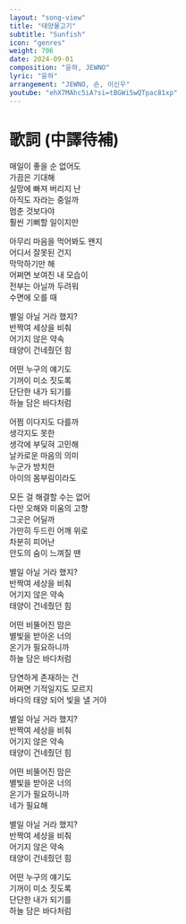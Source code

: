 ```yaml
---
layout: "song-view"
title: "태양물고기"
subtitle: "Sunfish"
icon: "genres"
weight: 706
date: 2024-09-01
composition: "윤하, JEWNO"
lyric: "윤하"
arrangement: "JEWNO, 숀, 이신우"
youtube: "ehX7MAhc5iA?si=tBGWi5wQTpac81xp"
---
```


# 歌詞 (中譯待補)

매일이 좋을 순 없어도  
가끔은 기대해  
실망에 빠져 버리지 난  
아직도 자라는 중일까  
멈춘 것보다야  
훨씬 기뻐할 일이지만  

아무리 마음을 먹어봐도 왠지  
어디서 잘못된 건지  
막막하기만 해  
어쩌면 보여진 내 모습이  
전부는 아닐까 두려워  
수면에 오를 때  

별일 아닐 거라 했지?  
반짝여 세상을 비춰  
어기지 않은 약속  
태양이 건네줬던 힘  

어떤 누구의 얘기도  
기꺼이 미소 짓도록  
단단한 내가 되기를  
하늘 담은 바다처럼  

어쩜 이다지도 다를까  
생각지도 못한  
생각에 부딪혀 고민해  
날카로운 마음의 의미  
누군가 방치한  
아이의 몸부림이라도  

모든 걸 해결할 수는 없어  
다만 오해와 미움의 고향  
그곳은 어딜까  
가만히 두드린 어깨 위로  
차분히 피어난  
안도의 숨이 느껴질 땐  

별일 아닐 거라 했지?  
반짝여 세상을 비춰  
어기지 않은 약속  
태양이 건네줬던 힘  

어떤 비뚤어진 맘은  
별빛을 받아온 너의  
온기가 필요하니까  
하늘 담은 바다처럼  

당연하게 존재하는 건  
어쩌면 기적일지도 모르지  
바다의 태양 되어 빛을 낼 거야  

별일 아닐 거라 했지?  
반짝여 세상을 비춰  
어기지 않은 약속  
태양이 건네줬던 힘  

어떤 비뚤어진 맘은  
별빛을 받아온 너의  
온기가 필요하니까  
네가 필요해  

별일 아닐 거라 했지?  
반짝여 세상을 비춰  
어기지 않은 약속  
태양이 건네줬던 힘  

어떤 누구의 얘기도  
기꺼이 미소 짓도록  
단단한 내가 되기를  
하늘 담은 바다처럼  
